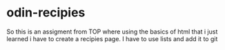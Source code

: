 # odin-recipies
So this is an assigment from TOP where using the basics of html that i just learned i have to create a recipies page. 
I have to use lists and add it to git
